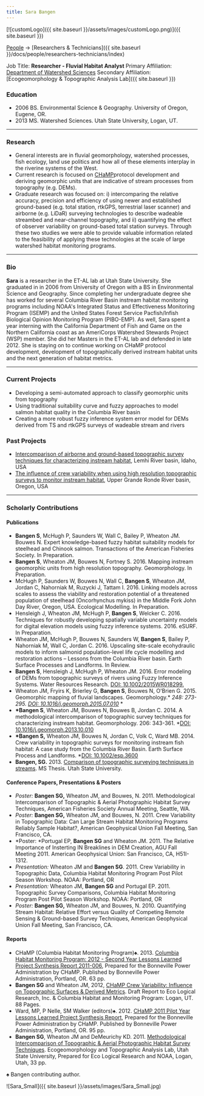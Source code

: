 ```yaml
---
title: Sara Bangen
---
```


[![customLogo]({{ site.baseurl }}/assets/images/customLogo.png)]({{ site.baseurl }})

[People]({{site.baseurl}}/people/index) -> [Researchers & Technicians]({{ site.baseurl }}/docs/people/researchers-technicians/index)

Job Title: **Researcher - Fluvial Habitat Analyst**
Primary Affiliation: [Department of Watershed Sciences](http://qcnr.usu.edu/wats/)
Secondary Affiliation: [Ecogeomorphology & Topographic Analysis Lab]({{ site.baseurl }})

### Education

- 2006 BS. Environmental Science & Geography. University of Oregon, Eugene, OR.
- 2013 MS. Watershed Sciences. Utah State University, Logan, UT.

------

### Research

- General interests are in fluvial geomorphology, watershed processes, fish ecology, land use politics and how all of these elements interplay in the riverine systems of the West.
- Current research is focused on [CHaMP](https://www.champmonitoring.org/)protocol development and deriving geomorphic units that are indicative of stream processes from topography (e.g. DEMs).
- Graduate research was focused on: i) intercomparing the relative accuracy, precision and efficiency of using newer and established ground-based (e.g. total station, rtkGPS, terrestrial laser scanner) and airborne (e.g. LiDaR) surveying technologies to describe wadeable streambed and near-channel topography, and ii) quantifying the effect of observer variability on ground-based total station surveys.  Through these two studies we were able to provide valuable information related to the feasibility of applying  these technologies at the scale of large watershed habitat monitoring programs.   

------

### Bio

**Sara** is a researcher in the ET-AL lab at Utah State University.  She graduated in  in 2006 from University of Oregon with a BS in Environmental Science and Geography. Since completing her undergraduate degree she has worked for several Columbia River Basin  instream habitat monitoring programs including NOAA's Integrated Status and Effectiveness Monitoring Program (ISEMP) and the United States Forest Service Pacfish/Infish Biological Opinion Monitoring Program (PIBO-EMP).  As well, Sara spent a year interning with the California Department of Fish and Game on the Northern California coast as an AmeriCorps Watershed Stewards Project (WSP) member.  She did her Masters in the ET-AL lab and defended in late 2012. She is staying on to continue working on CHaMP protocol development, development of topographically derived instream habitat units and the next generation of habitat metrics.

------

### Current Projects

- Developing a semi-automated approach to classify geomorphic units from topography
- Using traditional suitability curve and fuzzy approaches to model salmon habitat quality in the Columbia River basin
- Creating a more robust fuzzy inference system error model for DEMs derived from TS and rtkGPS surveys of wadeable stream and rivers 

### Past Projects

- [Intercomparison of airborne and ground-based topographic survey techniques for characterizing instream habitat](http://etal.joewheaton.org/projects/past-projects/erl-bpa-isemp-lemhi-topographic-and-aerial-photographic-methodlogical-intercomparison), Lemhi River basin, Idaho, USA
- [The influence of crew variability when using high resolution topographic surveys to monitor instream habitat](http://etal.joewheaton.org/projects/past-projects/elr-bpa-champ-grand-ronde-crew-variablity-study), Upper Grande Ronde River basin, Oregon, USA

------

### Scholarly Contributions

#### Publications

- **Bangen S**, McHugh P, Saunders W, Wall C, Bailey P, Wheaton JM. Bouwes N. Expert knowledge-based fuzzy habitat suitability models for steelhead and Chinook salmon. Transactions of the American Fisheries Society. In Preparation.
- **Bangen S**, Wheaton JM, Bouwes N, Fortney S. 2016. Mapping instream geomorphic units from high resolution topography. Geomorphology. In Preparation.
- McHugh P, Saunders W, Bouwes N, Wall C, **Bangen S**, Wheaton JM, Jordan C, Nahorniak M, Ruzycki J, Tattam I. 2016. Linking models across scales to assess the viability and restoration potential of a threatened population of steelhead (Oncorhynchus mykiss) in the Middle Fork John Day River, Oregon, USA. Ecological Modelling. In Preparation.
- Hensleigh J, Wheaton JM, McHugh P, **Bangen S**, Welcker C. 2016. Techniques for robustly developing spatially variable uncertainty models for digital elevation models using fuzzy inference systems. 2016. eSURF. In Preparation.
- Wheaton JM, McHugh P, Bouwes N, Saunders W, **Bangen S**, Bailey P, Nahorniak M, Wall C, Jordan C. 2016. Upscaling site-scale ecohydraulic models to inform salmonid population-level life cycle modelling and restoration actions – Lessons from the Columbia River basin. Earth Surface Processes and Landforms. In Review.
- **Bangen S**, Hensleigh J, McHugh P, Wheaton JM. 2016. Error modeling of DEMs from topographic surveys of rivers using Fuzzy Inference Systems. Water Resources Research. [DOI: 10.1002/2015WR018299.](http://onlinelibrary.wiley.com/doi/10.1002/2015WR018299/full)
- Wheaton JM, Fryirs K, Brierley G, **Bangen S**, Bouwes N, O'Brien G. 2015. Geomorphic mapping of fluvial landscapes. Geomorphology.* *248: 273-295. [DOI: 10.1016/j.geomorph.2015.07.010](http://dx.doi.org/10.1016/j.geomorph.2015.07.010)*  *
- **\*Bangen S**, Wheaton JM, Bouwes N, Bouwes B, Jordan C. 2014. A methodological intercomparison of topographic survey techniques for characterizing instream habitat. Geomorphology. 206: 343-361. *[DOI: 10.1016/j.geomorph.2013.10.010](http://dx.doi.org/10.1016/j.geomorph.2013.10.010)
- **\*Bangen S,** Wheaton JM, Bouwes N, Jordan C, Volk C, Ward MB. 2014. Crew variability in topographic surveys for monitoring instream fish habitat: A case study from the Columbia River Basin. Earth Surface Process and Landforms. *[DOI: 10.1002/esp.3600](http://dx.doi.org/10.1002/esp.3600)
- **Bangen, SG.** 2013. [Comparison of topographic surveying techniques in streams](http://digitalcommons.usu.edu/etd/1516/). MS Thesis. Utah State University.

#### Conference Papers, Presentations & Posters

- *Poster:* **Bangen SG,** Wheaton JM, and Bouwes, N. 2011. Methodological Intercomparison of Topographic & Aerial Photographic Habitat Survey Techniques, American Fisheries Society Annual Meeting, Seattle, WA.
- *Poster:* **Bangen SG,** Wheaton JM, and Bouwes, N. 2011. Crew Variability in Topographic Data: Can Large Stream Habitat Monitoring Programs Reliably Sample Habitat?, American Geophysical Union Fall Meeting, San Francisco, CA.
- *Poster:  *Portugal EP, **Bangen SG** and Wheaton JM.  2011. The Relative Importance of Insterting IN Breaklines in DEM Creation, AGU Fall Meeting 2011.  American Geophysical Union: San Francisco, CA, H51I-1312.
- *Presentation:* Wheaton JM and **Bangen SG**. 2011. Crew Variability in Topographic Data, Columbia Habitat Monitoring Program Post Pilot Season Workshop.  NOAA: Portland, OR
- *Presentation:* Wheaton JM, **Bangen SG** and Portugal EP. 2011. Topographic Survey Comparisons, Columbia Habitat Monitoring Program Post Pilot Season Workshop.  NOAA: Portland, OR
- *Poster:* **Bangen SG,** Wheaton JM, and Bouwes, N. 2010. Quantifying Stream Habitat: Relative Effort versus Quality of Competing Remote Sensing & Ground-based Survey Techniques, American Geophysical Union Fall Meeting, San Francisco, CA.

#### Reports

- CHaMP (Columbia Habitat Monitoring Program)♠. 2013. [Columbia Habitat Monitoring Program: 2012 - Second Year Lessons Learned Project Synthesis Report 2011-006](https://dl.dropboxusercontent.com/u/81030026/CHaMP_2012SecondYrLLRept_20130505_ToBPA.pdf), Prepared for the Bonneville Power Administration by CHaMP. Published by Bonneville Power Administration, Portland, OR. 63 pp. 
- **Bangen SG** and Wheaton JM, 2012, [CHaMP Crew Variability: Influence on Topographic Surfaces & Derived Metrics](https://dl.dropboxusercontent.com/u/81030026/CHaMP_2011CrewVariabilityReport_DRAFT_HR.pdf). Draft Report to Eco Logical Research, Inc. & Columbia Habitat and Monitoring Program: Logan, UT. 88 Pages.
- Ward, MP, P Nelle, SM Walker (editors)♠. 2012. [CHaMP 2011 Pilot Year Lessons Learned Project Synthesis Report](https://dl.dropboxusercontent.com/u/81030026/CHaMP_2011Pilot_LessonsLearnedRept_20120331_HiRes_ToBPA.pdf), Prepared for the Bonneville Power Administration by CHaMP. Published by Bonneville Power Administration, Portland, OR. 95 pp. 
- **Bangen SG**, Wheaton JM and DeMeurichy KD. 2011. [Methodological Intercomparison of Topographic & Aerial Photographic Habitat Survey Techniques](http://www.gis.usu.edu/~jwheaton/et_al/Lemhi/Lemhi2011AnnualReport.pdf).  Ecogeomorphology and Topographic Analysis Lab, Utah State University, Prepared for Eco Logical Research and NOAA, Logan, Utah, 33 pp.

♠ Bangen contributing author. 



![Sara_Small]({{ site.baseurl }}/assets/images/Sara_Small.jpg)